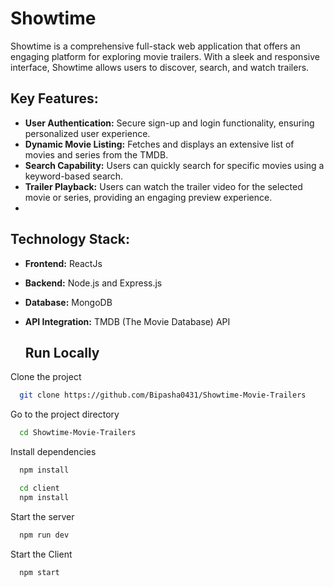 # Showtime
Showtime is a comprehensive full-stack web application that offers an engaging platform for exploring movie trailers. With a sleek and responsive interface, Showtime allows users to discover, search, and watch trailers.

## Key Features:

- **User Authentication:** Secure sign-up and login functionality, ensuring personalized user experience.
- **Dynamic Movie Listing:** Fetches and displays an extensive list of movies and series from the TMDB.
- **Search Capability:** Users can quickly search for specific movies using a keyword-based search.
- **Trailer Playback:** Users can watch the trailer video for the selected movie or series, providing an engaging preview experience.
- 
## Technology Stack:

- **Frontend:** ReactJs
- **Backend:** Node.js and Express.js
- **Database:** MongoDB
- **API Integration:** TMDB (The Movie Database) API

  ## Run Locally

Clone the project

```bash
  git clone https://github.com/Bipasha0431/Showtime-Movie-Trailers
```

Go to the project directory

```bash
  cd Showtime-Movie-Trailers
```

Install dependencies

```bash
  npm install
```

```bash
  cd client
  npm install
```

Start the server

```bash
  npm run dev
```
Start the Client

```bash
  npm start
```
